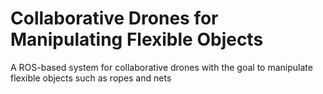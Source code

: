# Collaborative Drones for Manipulating Flexible Objects
A ROS-based system for collaborative drones with the goal to manipulate flexible objects such as ropes and nets
